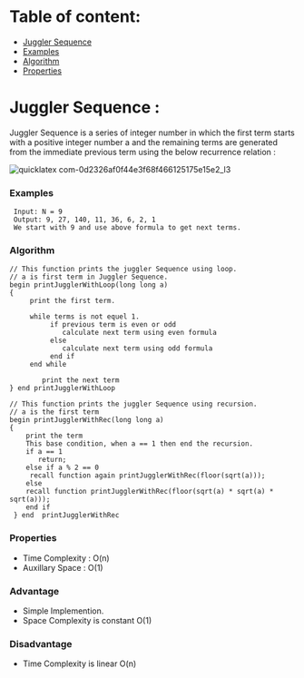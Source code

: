 #  Table of content:
  - [Juggler Sequence](#juggler-sequence)
  - [Examples](#examples)
  - [Algorithm](#algorithm)
  - [Properties](#properties)

# Juggler Sequence :
Juggler Sequence is a series of integer number in which the first term starts with a positive integer number a and the remaining terms are generated from the immediate previous term using the below recurrence relation : 

![quicklatex com-0d2326af0f44e3f68f466125175e15e2_l3](https://user-images.githubusercontent.com/31670657/161595243-073b5b74-a6d2-4370-b59c-af5cd96cd77f.svg)

### Examples
 ```
  Input: N = 9 
  Output: 9, 27, 140, 11, 36, 6, 2, 1 
  We start with 9 and use above formula to get next terms.

 ```

### Algorithm
```
// This function prints the juggler Sequence using loop.
// a is first term in Juggler Sequence.
begin printJugglerWithLoop(long long a)
{
     print the first term.

     while terms is not equel 1.
          if previous term is even or odd
             calculate next term using even formula
          else
             calculate next term using odd formula
          end if
     end while   

        print the next term
} end printJugglerWithLoop

// This function prints the juggler Sequence using recursion.
// a is the first term
begin printJugglerWithRec(long long a)
{
    print the term
    This base condition, when a == 1 then end the recursion.
    if a == 1 
       return;
    else if a % 2 == 0
     recall function again printJugglerWithRec(floor(sqrt(a)));
    else
    recall function printJugglerWithRec(floor(sqrt(a) * sqrt(a) * sqrt(a)));
    end if
 } end  printJugglerWithRec

```

### Properties
   - Time Complexity : O(n)
   - Auxillary Space : O(1)
### Advantage
   - Simple Implemention.
   - Space Complexity is constant O(1)
### Disadvantage
   - Time Complexity is linear O(n)
